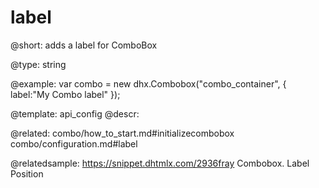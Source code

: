 label
=============

@short: 
adds a label for ComboBox




@type: string

@example: 
var combo = new dhx.Combobox("combo_container", {
    label:"My Combo label"
});


@template:	api_config
@descr: 

@related: combo/how_to_start.md#initializecombobox
combo/configuration.md#label

@relatedsample: https://snippet.dhtmlx.com/2936fray	Combobox. Label Position